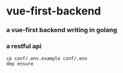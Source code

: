 # vue-first-backend
### a vue-first backend writing in golang
### a restful api

```
cp conf/.env.example conf/.env
dep ensure
```
